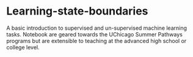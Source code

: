 # Learning-state-boundaries

A basic introduction to supervised and un-supervised machine learning tasks. Notebook are geared towards the UChicago Summer Pathways programs but are extensible to teaching at the advanced high school or college level.
